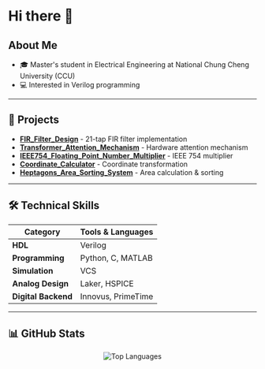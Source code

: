 # Hi there 👋

## About Me
- 🎓 Master's student in Electrical Engineering at National Chung Cheng University (CCU)
- 💻 Interested in Verilog programming

---

## 📂 Projects

- **[FIR_Filter_Design](https://github.com/lu0425/FIR_Filter_Design)** - 21-tap FIR filter implementation
- **[Transformer_Attention_Mechanism](https://github.com/lu0425/Transformer_Attention_Mechanism)** - Hardware attention mechanism
- **[IEEE754_Floating_Point_Number_Multiplier](https://github.com/lu0425/IEEE754_Floating_Point_Number_Multiplier)** - IEEE 754 multiplier
- **[Coordinate_Calculator](https://github.com/lu0425/Coordinate_Calculator)** - Coordinate transformation
- **[Heptagons_Area_Sorting_System](https://github.com/lu0425/Heptagons_Area_Sorting_System)** - Area calculation & sorting

---

## 🛠️ Technical Skills

| Category | Tools & Languages |
|----------|-------------------|
| **HDL** | Verilog |
| **Programming** | Python, C, MATLAB |
| **Simulation** | VCS |
| **Analog Design** | Laker, HSPICE |
| **Digital Backend** | Innovus, PrimeTime |

---

## 📊 GitHub Stats

<div align="center">

![Top Languages](https://github-readme-stats.vercel.app/api/top-langs/?username=lu0425&layout=compact&theme=default)

</div>
